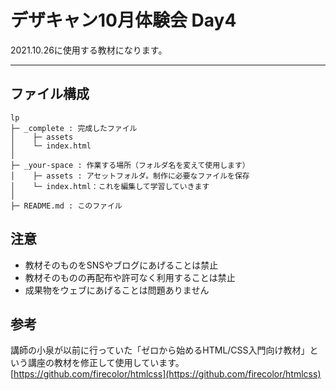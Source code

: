 # デザキャン10月体験会 Day4

2021.10.26に使用する教材になります。

----
## ファイル構成
```
lp
├─ _complete : 完成したファイル
│    ├─ assets
│    └─ index.html
│
├─ _your-space : 作業する場所（フォルダ名を変えて使用します）
│    ├─ assets : アセットフォルダ。制作に必要なファイルを保存
│    └─ index.html：これを編集して学習していきます
│
├─ README.md : このファイル

```

## 注意
* 教材そのものをSNSやブログにあげることは禁止
* 教材そのものの再配布や許可なく利用することは禁止
* 成果物をウェブにあげることは問題ありません

## 参考
講師の小泉が以前に行っていた「ゼロから始めるHTML/CSS入門向け教材」という講座の教材を修正して使用しています。  
[https://github.com/firecolor/htmlcss](https://github.com/firecolor/htmlcss)

